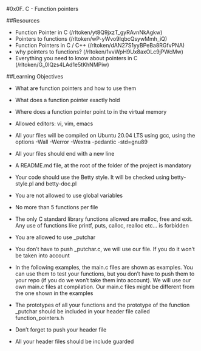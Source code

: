 #0x0F. C - Function pointers

##Resources
* Function Pointer in C (/rltoken/yt8Q9jxzT_gyRAvnNkAgkw)
* Pointers to functions (/rltoken/wP-yWvo9IqbcQsywMmh_iQ)
* Function Pointers in C / C++ (/rltoken/dAN27S1yyBPeBa8RGfvPNA)
* why pointers to functions? (/rltoken/1vvWpH9Ux8axOLc9jPWcMw)
* Everything you need to know about pointers in C (/rltoken/G_0lQzs4LAd1e5tKhNMPiw)

##Learning Objectives
* What are function pointers and how to use them
* What does a function pointer exactly hold
* Where does a function pointer point to in the virtual memory

* Allowed editors: vi, vim, emacs
* All your files will be compiled on Ubuntu 20.04 LTS using gcc, using the options -Wall -Werror -Wextra -pedantic -std=gnu89
* All your files should end with a new line
* A README.md file, at the root of the folder of the project is mandatory
* Your code should use the Betty style. It will be checked using betty-style.pl and betty-doc.pl
* You are not allowed to use global variables
* No more than 5 functions per file
* The only C standard library functions allowed are malloc, free and exit. Any use of functions like printf, puts, calloc, realloc etc… is forbidden
* You are allowed to use _putchar
* You don’t have to push _putchar.c, we will use our file. If you do it won’t be taken into account
* In the following examples, the main.c files are shown as examples. You can use them to test your functions, but you don’t have to push them to your repo (if you do we won’t take them into account). We will use our own main.c files at compilation. Our main.c files might be different from the one shown in the examples
* The prototypes of all your functions and the prototype of the function _putchar should be included in your header file called function_pointers.h
* Don’t forget to push your header file
* All your header files should be include guarded

